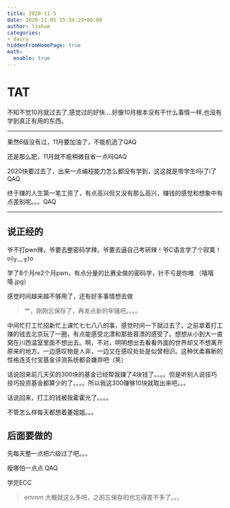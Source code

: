 ```yaml
---
title: 2020-11-5
date: 2020-11-05 15:34:29+08:00
author: ljahum 
categories: 
- dairy
hiddenFromHomePage: true
math:
  enable: true
---
```




# TAT


不知不觉10月就过去了,感觉过的好快....好像10月根本没有干什么事情一样,也没有学到真正有用的东西。

***

果然6级没有过，11月要加油了，不能机选了QAQ

还是那么肥，11月就不能稍微自省一点吗QAQ

2020快要过去了，出来一点编程能力怎么都没有学到，这这就是带学生吗i了i了QAQ

终于赚的人生第一笔工资了，有点高兴但又没有那么高兴，赚钱的感觉和想象中有点差别呢。。。QAQ

***

说正经的
---

爷不打pwn辣，爷要去整密码学辣，爷要去逼自己考研辣！爷C语言学了个寂寞！o(╥﹏╥)o

学了8个月re2个月pwn，有点分量的比赛全做的密码学，针不亏是你嗷 （嘻嘻嘻.jpg）

感觉时间越来越不够用了，还有好多事情想去做

> 艹，刚刚忘保存了，再发点新的牢骚吧。。。。

中间忙打工忙招新忙上课忙七七八八的事，感觉时间一下就过去了。之前拿着打工赚的钱去北京玩了一圈，有点能感受北漂和那些蓉漂的感受了。想想从小到大一直窝在川西温室里面不想出去。啊，不对，明明想出去看看外面的世界却又不想离开原来的地方。一边感叹物是人非，一边又在感叹处处是似曾相识。这种优柔寡断的性格连支付宝基金评测系统都会嫌弃吧（笑）

话说回来前几天买的300块的基金已经帮我赚了4块钱了。。。。但是听别人说技巧技巧投资基金都算少的了。。。。所以我这300赚够10块就取出来吧。。。

话说回来，打工的钱被我霍霍光了。。。。

不管怎么样每天都想着董姐姐。。。

后面要做的
---
先每天整一点把六级过了吧。。。

瘦哪怕一点点 QAQ

学完ECC

> emmm 大概就这么多吧，之前忘保存的也忘得差不多了。。。